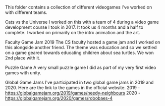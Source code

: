 This folder contains a collection of different videogames I've worked on with different teams.

Cats vs the Universe
I worked on this with a team of 4 during a video game development course I took in 2017. It took
us 4 months and a half to complete. I worked on primarily on the intro animation and the art. 

Faculty Game Jam 2019
The CS faculty hosted a game jam and I worked on this alongside another friend. The theme was
education and so we settled on a game geared towards educating children about sea turtles. We
won 2nd place with it.

Puzzle Game
A very small puzzle game I did as part of my very first video games with unity.

Global Game Jams
I've participated in two global game jams in 2019 and 2020. Here are the link to the games in the
official website.
2019 - https://globalgamejam.org/2019/games/needy-neighbours
2020 - https://globalgamejam.org/2020/games/robobaes-4 
